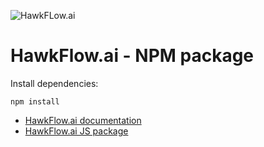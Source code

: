 ![HawkFLow.ai](https://hawkflow.ai/static/images/emails/bars.png)

# HawkFlow.ai - NPM package

Install dependencies: 
```
npm install
```

- [HawkFlow.ai documentation](https://docs.hawkflow.ai/)
- [HawkFlow.ai JS package](https://www.npmjs.com/package/hawkflow)
